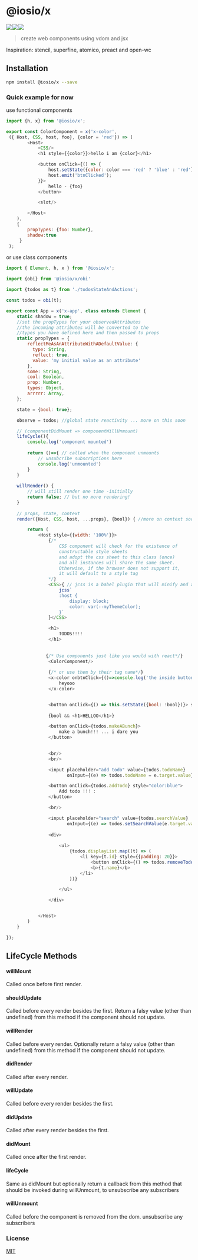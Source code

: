 # @iosio/x
<img src="https://img.shields.io/circleci/project/github/iosio/x.svg?style=flat-square" /><img src="https://img.shields.io/npm/v/@iosio/x.svg?style=flat-square" /><img src="https://img.shields.io/bundlephobia/minzip/@iosio/x.svg?style=flat-square" />
> create web components using vdom and jsx

Inspiration: stencil, superfine, atomico, preact and open-wc

## Installation 
```sh
npm install @iosio/x --save
```

### Quick example for now

use functional components

```js
import {h, x} from '@iosio/x';

export const ColorComponent = x('x-color',
 ({ Host, CSS, host, foo}, {color = 'red'}) => (
        <Host>
            <CSS/>
            <h1 style={{color}}>hello i am {color}</h1>

            <button onClick={() => {
                host.setState({color: color === 'red' ? 'blue' : 'red'})
                host.emit('btnClicked');
            }}>
                hello - {foo}
            </button>

            <slot/>

        </Host>
    ), 
    {
        propTypes: {foo: Number},
        shadow:true
     }
 );
```

or use class components

```js
import { Element, h, x } from '@iosio/x';

import {obi} from '@iosio/x/obi'

import {todos as t} from './todosStateAndActions';

const todos = obi(t);

export const App = x('x-app', class extends Element {
    static shadow = true; 
    //set the propTypes for your observedAttributes
    //the incoming attributes will be converted to the 
    //types you have defined here and then passed to props
    static propTypes = {
        reflectMeAsAnAttributeWithADefaultValue: {
          type: String,
          reflect: true,
          value: 'my initial value as an attribute'  
        },
        some: String, 
        cool: Boolean,
        prop: Number,
        types: Object, 
        arrrrr: Array,
    };

    state = {bool: true};

    observe = todos; //global state reactivity ... more on this soon

    // (componentDidMount => componentWillUnmount)
    lifeCycle(){ 
        console.log('component mounted')
        
        return ()=>{ // called when the component unmounts
            // unsubcribe subscriptions here
            console.log('unmounted')
        }
    }
    
    willRender() { 
        // will still render one time -initially
        return false; // but no more rendering!
    }
    
    // props, state, context
    render({Host, CSS, host, ...props}, {bool}) { //more on context soon

        return (
            <Host style={{width: '100%'}}>
                {/* 
                    CSS component will check for the existence of 
                    constructable style sheets
                    and adopt the css sheet to this class (once)
                    and all instances will share the same sheet.
                    Otherwise, if the browser does not support it, 
                    it will default to a style tag
                */}
                <CSS>{ // jcss is a babel plugin that will minify and auto prefix css
                    jcss`
                    :host {
                        display: block;
                        color: var(--myThemeColor);
                    }`
                }</CSS>

                <h1>
                    TODOS!!!!
                </h1>
               
               
               {/* Use components just like you would with react*/} 
                <ColorComponent/>
               
                {/* or use them by their tag name*/}
                <x-color onbtnClick={()=>console.log('the inside button was clicked')}>
                    heyooo
                </x-color>


                <button onClick={() => this.setState({bool: !bool})}> show me</button>
                
                {bool && <h1>HELLOO</h1>}

                <button onClick={todos.makeABunch}>
                    make a bunch!!! ... i dare you
                </button>
                

                <br/>
                <br/>

                <input placeholder="add todo" value={todos.todoName}
                       onInput={(e) => todos.todoName = e.target.value}/>

                <button onClick={todos.addTodo} style="color:blue">
                    Add todo !!! :
                </button>

                <br/>

                <input placeholder="search" value={todos.searchValue}
                       onInput={(e) => todos.setSearchValue(e.target.value)}/>
                       
                <div>
                
                    <ul>
                        {todos.displayList.map((t) => (
                            <li key={t.id} style={{padding: 20}}>
                                <button onClick={() => todos.removeTodo(t)}>X</button>
                                <b>{t.name}</b>
                            </li>
                        ))}

                    </ul>

                </div>


            </Host>
        )
    }

});


```

## LifeCycle Methods

#### willMount
Called once before first render.

#### shouldUpdate
Called before every render besides the first. Return a falsy value (other than undefined) from this method if the component should not update.

#### willRender
Called before every render. Optionally return a falsy value (other than undefined) from this method if the component should not update.

#### didRender
Called after every render.

#### willUpdate
Called before every render besides the first.

#### didUpdate
Called after every render besides the first.

#### didMount
Called once after the first render.

#### lifeCycle
Same as didMount but optionally return a callback from this method that should be invoked during willUnmount, to unsubscribe any subscribers

#### willUnmount
Called before the component is removed from the dom. unsubscribe any subscribers




### License

[MIT]

[MIT]: https://choosealicense.com/licenses/mit/
